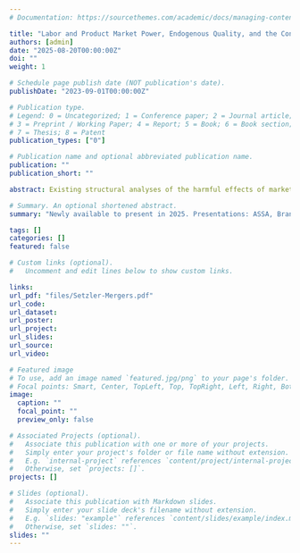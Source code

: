 ```yaml
---
# Documentation: https://sourcethemes.com/academic/docs/managing-content/

title: "Labor and Product Market Power, Endogenous Quality, and the Consolidation of the US Hospital Industry"
authors: [admin]
date: "2025-08-20T00:00:00Z"
doi: ""
weight: 1

# Schedule page publish date (NOT publication's date).
publishDate: "2023-09-01T00:00:00Z"

# Publication type.
# Legend: 0 = Uncategorized; 1 = Conference paper; 2 = Journal article;
# 3 = Preprint / Working Paper; 4 = Report; 5 = Book; 6 = Book section;
# 7 = Thesis; 8 = Patent
publication_types: ["0"]

# Publication name and optional abbreviated publication name.
publication: ""
publication_short: ""

abstract: Existing structural analyses of the harmful effects of market consolidation focus on either labor or product markets in isolation. This paper develops a unified framework for merger evaluation in which firms exercise both oligopoly and oligopsony power, finding that they amplify each other's harmful effects on workers and consumers. The model allows firms to endogenously choose product quality, and shows how labor market power distorts quality provision. I test and quantify the model predictions for the recent consolidation of the US hospital industry. With panel data on all US hospitals from 1996-2022, I estimate a difference-in-differences design for nearly 150 high-concentration within-market mergers. Mergers reduce patient volume, increase prices, reduce employment, lower wages, and deteriorate quality of care, resulting in higher patient mortality. After recovering the structural parameters, the estimated model replicates observed merger impacts. Counterfactual exercises reveal that ignoring increased labor (product) concentration would under-predict harm to consumers (workers).

# Summary. An optional shortened abstract.
summary: "Newly available to present in 2025. Presentations: ASSA, Brandeis, Leuven, Michigan, MIT, Ohio State, Princeton, Stanford, UEA. *NBER Working Paper now available to download.*"

tags: []
categories: []
featured: false

# Custom links (optional).
#   Uncomment and edit lines below to show custom links.

links: 
url_pdf: "files/Setzler-Mergers.pdf"
url_code:
url_dataset:
url_poster:
url_project:
url_slides:
url_source:
url_video:

# Featured image
# To use, add an image named `featured.jpg/png` to your page's folder. 
# Focal points: Smart, Center, TopLeft, Top, TopRight, Left, Right, BottomLeft, Bottom, BottomRight.
image:
  caption: ""
  focal_point: ""
  preview_only: false

# Associated Projects (optional).
#   Associate this publication with one or more of your projects.
#   Simply enter your project's folder or file name without extension.
#   E.g. `internal-project` references `content/project/internal-project/index.md`.
#   Otherwise, set `projects: []`.
projects: []

# Slides (optional).
#   Associate this publication with Markdown slides.
#   Simply enter your slide deck's filename without extension.
#   E.g. `slides: "example"` references `content/slides/example/index.md`.
#   Otherwise, set `slides: ""`.
slides: ""
---
```

